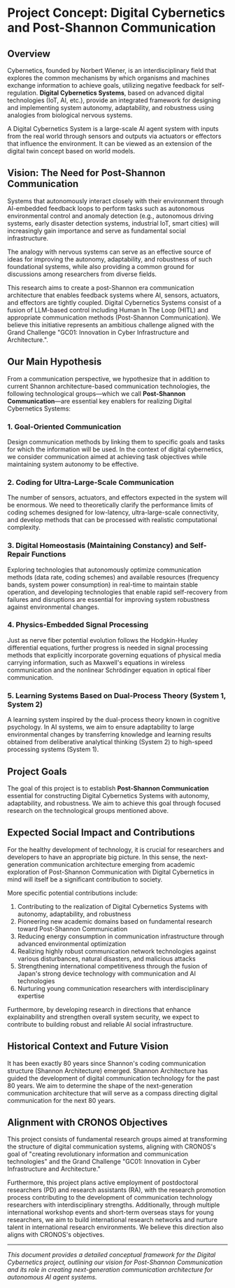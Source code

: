 # Project Concept: Digital Cybernetics and Post-Shannon Communication

## Overview

Cybernetics, founded by Norbert Wiener, is an interdisciplinary field that explores the common mechanisms by which organisms and machines exchange information to achieve goals, utilizing negative feedback for self-regulation. **Digital Cybernetics Systems**, based on advanced digital technologies (IoT, AI, etc.), provide an integrated framework for designing and implementing system autonomy, adaptability, and robustness using analogies from biological nervous systems.

A Digital Cybernetics System is a large-scale AI agent system with inputs from the real world through sensors and outputs via actuators or effectors that influence the environment. It can be viewed as an extension of the digital twin concept based on world models.

## Vision: The Need for Post-Shannon Communication

Systems that autonomously interact closely with their environment through AI-embedded feedback loops to perform tasks such as autonomous environmental control and anomaly detection (e.g., autonomous driving systems, early disaster detection systems, industrial IoT, smart cities) will increasingly gain importance and serve as fundamental social infrastructure.

The analogy with nervous systems can serve as an effective source of ideas for improving the autonomy, adaptability, and robustness of such foundational systems, while also providing a common ground for discussions among researchers from diverse fields.

This research aims to create a post-Shannon era communication architecture that enables feedback systems where AI, sensors, actuators, and effectors are tightly coupled. Digital Cybernetics Systems consist of a fusion of LLM-based control including Human In The Loop (HITL) and appropriate communication methods (Post-Shannon Communication). We believe this initiative represents an ambitious challenge aligned with the Grand Challenge "GC01: Innovation in Cyber Infrastructure and Architecture.".

## Our Main Hypothesis

From a communication perspective, we hypothesize that in addition to current Shannon architecture-based communication technologies, the following technological groups—which we call **Post-Shannon Communication**—are essential key enablers for realizing Digital Cybernetics Systems:

### 1. Goal-Oriented Communication
Design communication methods by linking them to specific goals and tasks for which the information will be used. In the context of digital cybernetics, we consider communication aimed at achieving task objectives while maintaining system autonomy to be effective.

### 2. Coding for Ultra-Large-Scale Communication
The number of sensors, actuators, and effectors expected in the system will be enormous. We need to theoretically clarify the performance limits of coding schemes designed for low-latency, ultra-large-scale connectivity, and develop methods that can be processed with realistic computational complexity.

### 3. Digital Homeostasis (Maintaining Constancy) and Self-Repair Functions
Exploring technologies that autonomously optimize communication methods (data rate, coding schemes) and available resources (frequency bands, system power consumption) in real-time to maintain stable operation, and developing technologies that enable rapid self-recovery from failures and disruptions are essential for improving system robustness against environmental changes.

### 4. Physics-Embedded Signal Processing
Just as nerve fiber potential evolution follows the Hodgkin-Huxley differential equations, further progress is needed in signal processing methods that explicitly incorporate governing equations of physical media carrying information, such as Maxwell's equations in wireless communication and the nonlinear Schrödinger equation in optical fiber communication.

### 5. Learning Systems Based on Dual-Process Theory (System 1, System 2)
A learning system inspired by the dual-process theory known in cognitive psychology. In AI systems, we aim to ensure adaptability to large environmental changes by transferring knowledge and learning results obtained from deliberative analytical thinking (System 2) to high-speed processing systems (System 1).

## Project Goals

The goal of this project is to establish **Post-Shannon Communication** essential for constructing Digital Cybernetics Systems with autonomy, adaptability, and robustness. We aim to achieve this goal through focused research on the technological groups mentioned above.

## Expected Social Impact and Contributions

For the healthy development of technology, it is crucial for researchers and developers to have an appropriate big picture. In this sense, the next-generation communication architecture emerging from academic exploration of Post-Shannon Communication with Digital Cybernetics in mind will itself be a significant contribution to society.

More specific potential contributions include:
1. Contributing to the realization of Digital Cybernetics Systems with autonomy, adaptability, and robustness
2. Pioneering new academic domains based on fundamental research toward Post-Shannon Communication
3. Reducing energy consumption in communication infrastructure through advanced environmental optimization
4. Realizing highly robust communication network technologies against various disturbances, natural disasters, and malicious attacks
5. Strengthening international competitiveness through the fusion of Japan's strong device technology with communication and AI technologies
6. Nurturing young communication researchers with interdisciplinary expertise

Furthermore, by developing research in directions that enhance explainability and strengthen overall system security, we expect to contribute to building robust and reliable AI social infrastructure.

## Historical Context and Future Vision

It has been exactly 80 years since Shannon's coding communication structure (Shannon Architecture) emerged. Shannon Architecture has guided the development of digital communication technology for the past 80 years. We aim to determine the shape of the next-generation communication architecture that will serve as a compass directing digital communication for the next 80 years.

## Alignment with CRONOS Objectives

This project consists of fundamental research groups aimed at transforming the structure of digital communication systems, aligning with CRONOS's goal of "creating revolutionary information and communication technologies" and the Grand Challenge "GC01: Innovation in Cyber Infrastructure and Architecture."

Furthermore, this project plans active employment of postdoctoral researchers (PD) and research assistants (RA), with the research promotion process contributing to the development of communication technology researchers with interdisciplinary strengths. Additionally, through multiple international workshop events and short-term overseas stays for young researchers, we aim to build international research networks and nurture talent in international research environments. We believe this direction also aligns with CRONOS's objectives.

---

*This document provides a detailed conceptual framework for the Digital Cybernetics project, outlining our vision for Post-Shannon Communication and its role in creating next-generation communication architecture for autonomous AI agent systems.*